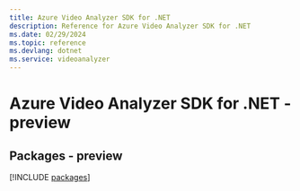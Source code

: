 ```yaml
---
title: Azure Video Analyzer SDK for .NET
description: Reference for Azure Video Analyzer SDK for .NET
ms.date: 02/29/2024
ms.topic: reference
ms.devlang: dotnet
ms.service: videoanalyzer
---
```

# Azure Video Analyzer SDK for .NET - preview
## Packages - preview
[!INCLUDE [packages](video-analyzer-index.md)]